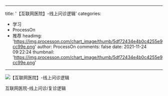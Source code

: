 
---
title: '【互联网医院】-线上问诊逻辑'
categories: 
 - 学习
 - ProcessOn
 - 推荐
headimg: 'https://img.processon.com/chart_image/thumb/5df72434e4b0c4255e9cc99e.png'
author: ProcessOn
comments: false
date: 2021-11-24 09:22:24
thumbnail: 'https://img.processon.com/chart_image/thumb/5df72434e4b0c4255e9cc99e.png'
---

<div>   
<img class="thumb" alt="【互联网医院】-线上问诊逻辑" src="https://img.processon.com/chart_image/thumb/5df72434e4b0c4255e9cc99e.png" referrerpolicy="no-referrer">
<p>互联网医院-线上问诊/复诊逻辑</p>  
</div>
            